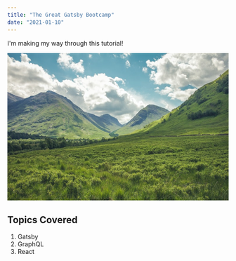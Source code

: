 ```yaml
---
title: "The Great Gatsby Bootcamp"
date: "2021-01-10"
---
```


I'm making my way through this tutorial!

![Grass](./grass.jpg)

## Topics Covered

1. Gatsby
2. GraphQL
3. React